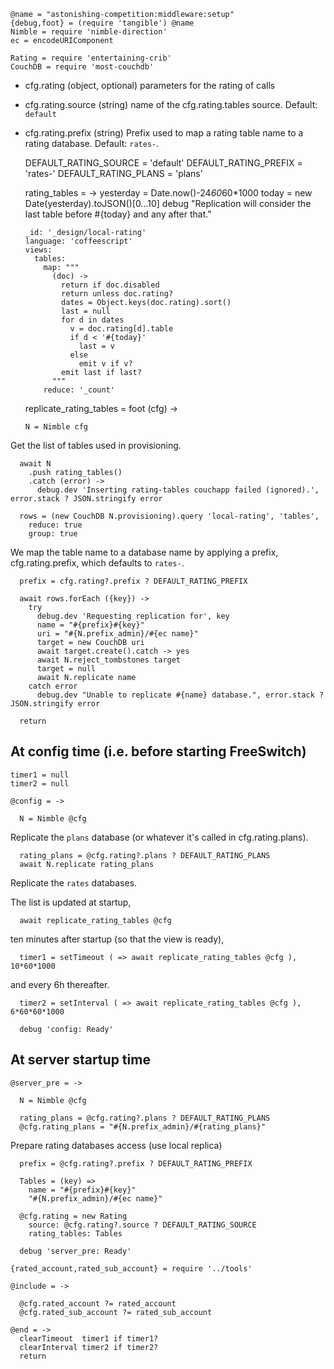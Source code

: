     @name = "astonishing-competition:middleware:setup"
    {debug,foot} = (require 'tangible') @name
    Nimble = require 'nimble-direction'
    ec = encodeURIComponent

    Rating = require 'entertaining-crib'
    CouchDB = require 'most-couchdb'

* cfg.rating (object, optional) parameters for the rating of calls
* cfg.rating.source (string) name of the cfg.rating.tables source. Default: `default`
* cfg.rating.prefix (string) Prefix used to map a rating table name to a rating database. Default: `rates-`.

    DEFAULT_RATING_SOURCE = 'default'
    DEFAULT_RATING_PREFIX = 'rates-'
    DEFAULT_RATING_PLANS  = 'plans'

    rating_tables = ->
      yesterday = Date.now()-24*60*60*1000
      today = new Date(yesterday).toJSON()[0...10]
      debug "Replication will consider the last table before #{today} and any after that."

      _id: '_design/local-rating'
      language: 'coffeescript'
      views:
        tables:
          map: """
            (doc) ->
              return if doc.disabled
              return unless doc.rating?
              dates = Object.keys(doc.rating).sort()
              last = null
              for d in dates
                v = doc.rating[d].table
                if d < '#{today}'
                  last = v
                else
                  emit v if v?
              emit last if last?
            """
          reduce: '_count'

    replicate_rating_tables = foot (cfg) ->

      N = Nimble cfg

Get the list of tables used in provisioning.

      await N
        .push rating_tables()
        .catch (error) ->
          debug.dev 'Inserting rating-tables couchapp failed (ignored).', error.stack ? JSON.stringify error

      rows = (new CouchDB N.provisioning).query 'local-rating', 'tables',
        reduce: true
        group: true

We map the table name to a database name by applying a prefix, cfg.rating.prefix, which defaults to `rates-`.

      prefix = cfg.rating?.prefix ? DEFAULT_RATING_PREFIX

      await rows.forEach ({key}) ->
        try
          debug.dev 'Requesting replication for', key
          name = "#{prefix}#{key}"
          uri = "#{N.prefix_admin}/#{ec name}"
          target = new CouchDB uri
          await target.create().catch -> yes
          await N.reject_tombstones target
          target = null
          await N.replicate name
        catch error
          debug.dev "Unable to replicate #{name} database.", error.stack ? JSON.stringify error

      return

At config time (i.e. before starting FreeSwitch)
-------

    timer1 = null
    timer2 = null

    @config = ->

      N = Nimble @cfg

Replicate the `plans` database (or whatever it's called in cfg.rating.plans).

      rating_plans = @cfg.rating?.plans ? DEFAULT_RATING_PLANS
      await N.replicate rating_plans

Replicate the `rates` databases.

The list is updated at startup,

      await replicate_rating_tables @cfg

ten minutes after startup (so that the view is ready),

      timer1 = setTimeout ( => await replicate_rating_tables @cfg ), 10*60*1000

and every 6h thereafter.

      timer2 = setInterval ( => await replicate_rating_tables @cfg ), 6*60*60*1000

      debug 'config: Ready'

At server startup time
----------------------

    @server_pre = ->

      N = Nimble @cfg

      rating_plans = @cfg.rating?.plans ? DEFAULT_RATING_PLANS
      @cfg.rating_plans = "#{N.prefix_admin}/#{rating_plans}"

Prepare rating databases access (use local replica)

      prefix = @cfg.rating?.prefix ? DEFAULT_RATING_PREFIX

      Tables = (key) =>
        name = "#{prefix}#{key}"
        "#{N.prefix_admin}/#{ec name}"

      @cfg.rating = new Rating
        source: @cfg.rating?.source ? DEFAULT_RATING_SOURCE
        rating_tables: Tables

      debug 'server_pre: Ready'

    {rated_account,rated_sub_account} = require '../tools'

    @include = ->

      @cfg.rated_account ?= rated_account
      @cfg.rated_sub_account ?= rated_sub_account

    @end = ->
      clearTimeout  timer1 if timer1?
      clearInterval timer2 if timer2?
      return
